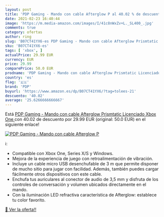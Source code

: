 ```yaml
---
layout: post
title: 'PDP Gaming - Mando con cable Afterglow P al 40.02 % de descuento'
date: 2021-02-23 16:40:44
image: 'https://m.media-amazon.com/images/I/41c8nWxZv+L._SL400_.jpg'
comments: true
category: ofertas
author: ring
slug: 'B07CT41YX6-es PDP Gaming - Mando con cable Afterglow Prismtatic...'
sku: 'B07CT41YX6-es'
tags: [ 'xbox', ]
actualPrice: 29.99 EUR
currency: EUR
price: 29.99
comparePrice: 50.0 EUR
prodname: 'PDP Gaming - Mando con cable Afterglow Prismtatic Licenciado  Xbox One '
country: 'es'
flag: '🇪🇸'
brand: 'PDP'
buyurl: 'https://www.amazon.es/dp/B07CT41YX6/?tag=tolees-21'
descuento: '40.02'
average: '25.6266666666667'
---
```


Está [PDP Gaming - Mando con cable Afterglow Prismtatic Licenciado  Xbox One ](https://www.amazon.es/dp/B07CT41YX6/?tag=tolees-21) con 40.02 de descuento por 29.99 EUR (original: 50.0 EUR) en el siguiente enlace!

[![PDP Gaming - Mando con cable Afterglow P](https://m.media-amazon.com/images/I/41c8nWxZv+L._SL400_.jpg)](https://www.amazon.es/dp/B07CT41YX6/?tag=tolees-21)

ℹ️:

- Compatible con Xbox One, Series X/S y Windows.
- Mejora de la experiencia de juego con retroalimentación de vibración.
- Incluye un cable micro USB desenchufable de 3 m que permite disponer de mucho sitio para jugar con facilidad. Además, también puedes cargar fácilmente otros dispositivos con este cable.
- Enchufa tus auriculares al conector de audio de 3,5 mm y disfruta de los controles de conversación y volumen ubicados directamente en el mando.
- Con la iluminación LED refractiva característica de Afterglow: establece tu color favorito.

[🛒 Ver la oferta!!](https://www.amazon.es/dp/B07CT41YX6/?tag=tolees-21)
